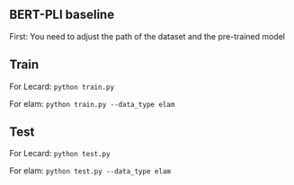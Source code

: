 ## BERT-PLI baseline
First: You need to adjust the path of the dataset and the pre-trained model

## Train
For Lecard:
<code>python train.py </code>


For elam:
<code>python train.py --data_type elam </code>

## Test
For Lecard:
<code>python test.py </code>

For elam:
<code>python test.py --data_type elam </code>



